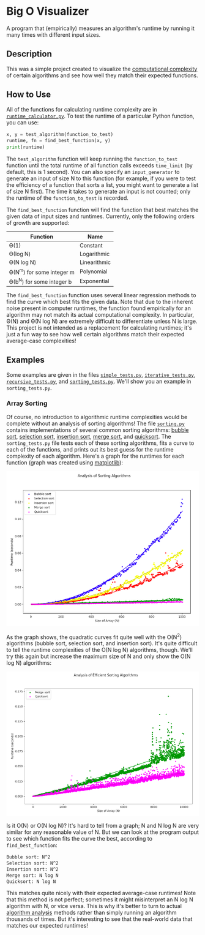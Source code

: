 # Big O Visualizer
A program that (empirically) measures an algorithm's runtime by running it many times with different input sizes.

## Description
This was a simple project created to visualize the [computational complexity](https://en.wikipedia.org/wiki/Computational_complexity) of certain algorithms and see how well they match their expected functions.

## How to Use
All of the functions for calculating runtime complexity are in [`runtime_calculator.py`](runtime_calculator.py). To test the runtime of a particular Python function, you can use:
```python
x, y = test_algorithm(function_to_test)
runtime, fn = find_best_function(x, y)
print(runtime)
```
The `test_algorithm` function will keep running the `function_to_test` function until the total runtime of all function calls exceeds `time_limit` (by default, this is 1 second). You can also specify an `input_generator` to generate an input of size N to this function (for example, if you were to test the efficiency of a function that sorts a list, you might want to generate a list of size N first). The time it takes to generate an input is not counted; only the runtime of the `function_to_test` is recorded.

The `find_best_function` function will find the function that best matches the given data of input sizes and runtimes. Currently, only the following orders of growth are supported:

Function | Name
-------- | ----
Θ(1)     | Constant
Θ(log N) | Logarithmic
Θ(N log N) | Linearithmic
Θ(N<sup>m</sup>) for some integer m | Polynomial
Θ(b<sup>N</sup>) for some integer b | Exponential

The `find_best_function` function uses several linear regression methods to find the curve which best fits the given data. Note that due to the inherent noise present in computer runtimes, the function found empirically for an algorithm may not match its actual computational complexity. In particular, Θ(N) and Θ(N log N) are extremely difficult to differentiate unless N is large. This project is not intended as a replacement for calculating runtimes; it's just a fun way to see how well certain algorithms match their expected average-case complexities!

## Examples
Some examples are given in the files [`simple_tests.py`](simple_tests.py), [`iterative_tests.py`](iterative_tests.py), [`recursive_tests.py`](recursive_tests.py), and [`sorting_tests.py`](sorting_tests.py). We'll show you an example in `sorting_tests.py`.

### Array Sorting
Of course, no introduction to algorithmic runtime complexities would be complete without an analysis of sorting algorithms! The file [`sorting.py`](sorting.py) contains implementations of several common sorting algorithms: [bubble sort](https://en.wikipedia.org/wiki/Bubble_sort), [selection sort](https://en.wikipedia.org/wiki/Selection_sort), [insertion sort](https://en.wikipedia.org/wiki/Insertion_sort), [merge sort](https://en.wikipedia.org/wiki/Merge_sort), and [quicksort](https://en.wikipedia.org/wiki/Quicksort). The `sorting_tests.py` file tests each of these sorting algorithms, fits a curve to each of the functions, and prints out its best guess for the runtime complexity of each algorithm. Here's a graph for the runtimes for each function (graph was created using [matplotlib](https://matplotlib.org/)):

![Scatterplot of Sorting Algorithms](/images/sorting-graph.png)

As the graph shows, the quadratic curves fit quite well with the O(N<sup>2</sup>) algorithms (bubble sort, selection sort, and insertion sort). It's quite difficult to tell the runtime complexities of the O(N log N) algorithms, though. We'll try this again but increase the maximum size of N and only show the O(N log N) algorithms:

![Scatterplot of O(N log N) Sorting Algorithms](/images/efficient-sorting-graph.png)

Is it O(N) or O(N log N)? It's hard to tell from a graph; N and N log N are very similar for any reasonable value of N. But we can look at the program output to see which function fits the curve the best, according to `find_best_function`:
```
Bubble sort: N^2
Selection sort: N^2
Insertion sort: N^2
Merge sort: N log N
Quicksort: N log N
```
This matches quite nicely with their expected average-case runtimes! Note that this method is not perfect; sometimes it might misinterpret an N log N algorithm with N, or vice versa. This is why it's better to turn to actual [algorithm analysis](https://en.wikipedia.org/wiki/Analysis_of_algorithms) methods rather than simply running an algorithm thousands of times. But it's interesting to see that the real-world data that matches our expected runtimes!
